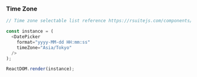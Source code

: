 ### Time Zone

<!--start-code-->

```js
// Time zone selectable list reference https://rsuitejs.com/components/date-picker#Time%20Zone%20List

const instance = (
  <DatePicker
    format="yyyy-MM-dd HH:mm:ss"
    timeZone="Asia/Tokyo"
  />
);

ReactDOM.render(instance);
```

<!--end-code-->
